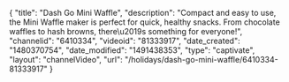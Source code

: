 {
    "title": "Dash Go Mini Waffle",
    "description": "Compact and easy to use, the Mini Waffle maker is perfect for quick, healthy snacks. From chocolate waffles to hash browns, there\u2019s something for everyone!",
    "channelid": "6410334",
    "videoid": "81333917",
    "date_created": "1480370754",
    "date_modified": "1491438353",
    "type": "captivate",
    "layout": "channelVideo",
    "url": "\/holidays\/dash-go-mini-waffle\/6410334-81333917"
}